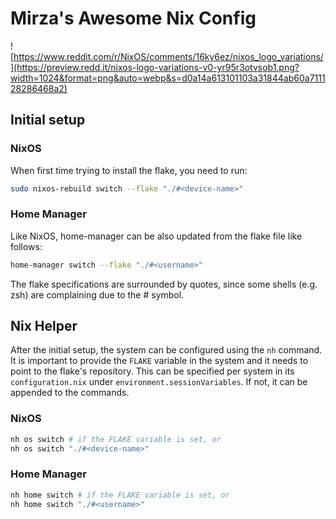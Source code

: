 # Mirza's Awesome Nix Config

![https://www.reddit.com/r/NixOS/comments/16ky6ez/nixos_logo_variations/](https://preview.redd.it/nixos-logo-variations-v0-yr95r3otvsob1.png?width=1024&format=png&auto=webp&s=d0a14a613101103a31844ab60a711128286468a2)

## Initial setup

### NixOS

When first time trying to install the flake, you need to run:

```sh
sudo nixos-rebuild switch --flake "./#<device-name>"
```

### Home Manager

Like NixOS, home-manager can be also updated from the flake file like follows:

```sh
home-manager switch --flake "./#<username>"
```

The flake specifications are surrounded by quotes, since some shells (e.g. zsh) are complaining due to the # symbol.

## Nix Helper

After the initial setup, the system can be configured using the `nh` command. It is important to provide the `FLAKE` variable in the system and it needs to point to the flake's repository. This can be specified per system in its `configuration.nix` under `environment.sessionVariables`. If not, it can be appended to the commands.

### NixOS

```sh
nh os switch # if the FLAKE variable is set, or
nh os switch "./#<device-name>"
```

### Home Manager

```sh
nh home switch # if the FLAKE variable is set, or
nh home switch "./#<username>"
```

